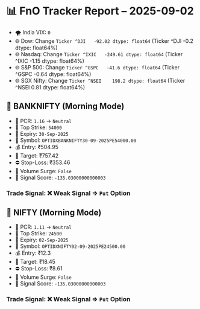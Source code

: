 # 📊 FnO Tracker Report – 2025-09-02
- 🌪️ India VIX: `0`
- 🌐 Dow: Change `Ticker
^DJI   -92.02
dtype: float64` (Ticker
^DJI   -0.2
dtype: float64%)
- 🌐 Nasdaq: Change `Ticker
^IXIC   -249.61
dtype: float64` (Ticker
^IXIC   -1.15
dtype: float64%)
- 🌐 S&P 500: Change `Ticker
^GSPC   -41.6
dtype: float64` (Ticker
^GSPC   -0.64
dtype: float64%)
- 🌐 SGX Nifty: Change `Ticker
^NSEI    198.2
dtype: float64` (Ticker
^NSEI    0.81
dtype: float64%)
## 📘 BANKNIFTY (Morning Mode)
- 🔄 PCR: `1.16` → `Neutral`
- 🔢 Top Strike: `54000`
- 📆 Expiry: `30-Sep-2025`
- 🎫 Symbol: `OPTIDXBANKNIFTY30-09-2025PE54000.00`
- 💰 Entry: ₹504.95
- 🎯 Target: ₹757.42
- ⛔ Stop-Loss: ₹353.46
- 🚀 Volume Surge: `False`
- 🧮 Signal Score: `-135.03000000000003`
### Trade Signal: ❌ Weak Signal ⇒ `Put` Option
## 📘 NIFTY (Morning Mode)
- 🔄 PCR: `1.11` → `Neutral`
- 🔢 Top Strike: `24500`
- 📆 Expiry: `02-Sep-2025`
- 🎫 Symbol: `OPTIDXNIFTY02-09-2025PE24500.00`
- 💰 Entry: ₹12.3
- 🎯 Target: ₹18.45
- ⛔ Stop-Loss: ₹8.61
- 🚀 Volume Surge: `False`
- 🧮 Signal Score: `-135.03000000000003`
### Trade Signal: ❌ Weak Signal ⇒ `Put` Option